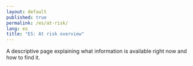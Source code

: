```yaml
---
layout: default
published: true
permalink: /es/at-risk/
lang: es
title: "ES: At risk overview"
---
```


A descriptive page explaining what information is available right now and how to find it.
